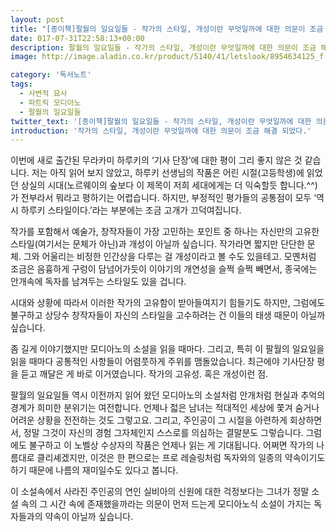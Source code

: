 ```yaml
---
layout: post
title: "[종이책]팔월의 일요일들 - 작가의 스타일, 개성이란 무엇일까에 대한 의문이 조금 해결 되었다."
date: 017-07-31T22:58:13+00:00
description: 팔월의 일요일들 - 작가의 스타일, 개성이란 무엇일까에 대한 의문이 조금 해결 되었다.
image: http://image.aladin.co.kr/product/5140/41/letslook/8954634125_f.jpg

category: '독서노트'  
tags: 
  - 사변적 묘사
  - 파트릭 모디아노
  - 팔월의 일요일들
twitter_text: '[종이책]팔월의 일요일들 - 작가의 스타일, 개성이란 무엇일까에 대한 의문이 조금 해결 되었다.'
introduction: '작가의 스타일, 개성이란 무엇일까에 대한 의문이 조금 해결 되었다.'
---
```


이번에 새로 출간된 무라카미 하루키의 &#8216;기사 단장&#8217;에 대한 평이 그리 좋지 않은 것 같습니다. 저는 아직 읽어 보지 않았고, 하루키 선생님의 작품은 어린 시절(고등학생)에 읽었던 상실의 시대(노르웨이의 숲보다 이 제목이 저희 세대에게는 더 익숙할듯 합니다.^^)가 전부라서 뭐라고 평하기는 어렵습니다. 하지만, 부정적인 평가들의 공통점이 모두 &#8216;역시 하루키 스타일이다.&#8217;라는 부분에는 조금 고개가 끄덕여집니다.

작가를 포함해서 예술가, 창작자들이 가장 고민하는 포인트 중 하나는 자신만의 고유한 스타일(여기서는 문체가 아닌)과 개성이 아닐까 싶습니다. 작가라면 짧지만 단단한 문체. 그와 어울리는 비정한 인간상을 다루는 걸 개성이라고 볼 수도 있을테고. 모옌처럼 조금은 음흉하게 구렁이 담넘어가듯이 이야기의 개연성을 슬쩍 슬쩍 빼면서, 종국에는 안개속에 독자를 남겨두는 스타일도 있을 겁니다.

시대와 상황에 따라서 이러한 작가의 고유함이 받아들여지기 힘들기도 하지만, 그럼에도 불구하고 상당수 창작자들이 자신의 스타일을 고수하려는 건 이들의 태생 때문이 아닐까 싶습니다.

좀 길게 이야기했지만 모디아노의 소설을 읽을 때마다. 그리고, 특히 이 팔월의 일요일을 읽을 때마다 공통적인 사항들이 어렴풋하게 주위를 맴돌았습니다. 최근에야 기사단장 평을 듣고 깨달은 게 바로 이거였습니다. 작가의 고유성. 혹은 개성이런 점.

팔월의 일요일들 역시 이전까지 읽어 왔던 모디아노의 소설처럼 안개처럼 현실과 추억의 경계가 희미한 분위기는 여전합니다. 언제나 젋은 남녀는 적대적인 세상에 쫓겨 숨거나 어려운 상황을 전전하는 것도 그렇고요. 그리고, 주인공이 그 시절을 아련하게 회상하면서, 정말 그것이 자신의 경험 그자체인지 스스로를 의심하는 결말분도 그렇습니다. 그럼에도 불구하고 이 노벨상 수상자의 작품은 언제나 읽는 게 기대됩니다. 어쩌면 작가의 나름대로 클리셰겠지만, 이것은 한 편으로는 프로 레슬링처럼 독자와의 일종의 약속이기도 하기 때문에 나름의 재미일수도 있다고 봅니다.

이 소설속에서 사라진 주인공의 연인 실비아의 신원에 대한 걱정보다는 그녀가 정말 소설 속의 그 시간 속에 존재했을까라는 의문이 먼저 드는게 모디아노식 소설이 가지는 독자들과의 약속이 아닐까 싶습니다.